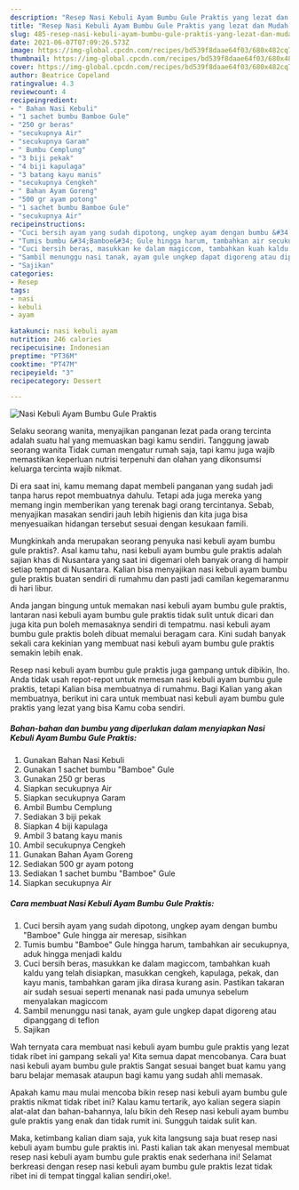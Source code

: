 ```yaml
---
description: "Resep Nasi Kebuli Ayam Bumbu Gule Praktis yang lezat dan Mudah Dibuat"
title: "Resep Nasi Kebuli Ayam Bumbu Gule Praktis yang lezat dan Mudah Dibuat"
slug: 485-resep-nasi-kebuli-ayam-bumbu-gule-praktis-yang-lezat-dan-mudah-dibuat
date: 2021-06-07T07:09:26.573Z
image: https://img-global.cpcdn.com/recipes/bd539f8daae64f03/680x482cq70/nasi-kebuli-ayam-bumbu-gule-praktis-foto-resep-utama.jpg
thumbnail: https://img-global.cpcdn.com/recipes/bd539f8daae64f03/680x482cq70/nasi-kebuli-ayam-bumbu-gule-praktis-foto-resep-utama.jpg
cover: https://img-global.cpcdn.com/recipes/bd539f8daae64f03/680x482cq70/nasi-kebuli-ayam-bumbu-gule-praktis-foto-resep-utama.jpg
author: Beatrice Copeland
ratingvalue: 4.3
reviewcount: 4
recipeingredient:
- " Bahan Nasi Kebuli"
- "1 sachet bumbu Bamboe Gule"
- "250 gr beras"
- "secukupnya Air"
- "secukupnya Garam"
- " Bumbu Cemplung"
- "3 biji pekak"
- "4 biji kapulaga"
- "3 batang kayu manis"
- "secukupnya Cengkeh"
- " Bahan Ayam Goreng"
- "500 gr ayam potong"
- "1 sachet bumbu Bamboe Gule"
- "secukupnya Air"
recipeinstructions:
- "Cuci bersih ayam yang sudah dipotong, ungkep ayam dengan bumbu &#34;Bamboe&#34; Gule hingga air meresap, sisihkan"
- "Tumis bumbu &#34;Bamboe&#34; Gule hingga harum, tambahkan air secukupnya, aduk hingga menjadi kaldu"
- "Cuci bersih beras, masukkan ke dalam magiccom, tambahkan kuah kaldu yang telah disiapkan, masukkan cengkeh, kapulaga, pekak, dan kayu manis, tambahkan garam jika dirasa kurang asin. Pastikan takaran air sudah sesuai seperti menanak nasi pada umunya sebelum menyalakan magiccom"
- "Sambil menunggu nasi tanak, ayam gule ungkep dapat digoreng atau dipanggang di teflon"
- "Sajikan"
categories:
- Resep
tags:
- nasi
- kebuli
- ayam

katakunci: nasi kebuli ayam 
nutrition: 246 calories
recipecuisine: Indonesian
preptime: "PT36M"
cooktime: "PT47M"
recipeyield: "3"
recipecategory: Dessert

---
```



![Nasi Kebuli Ayam Bumbu Gule Praktis](https://img-global.cpcdn.com/recipes/bd539f8daae64f03/680x482cq70/nasi-kebuli-ayam-bumbu-gule-praktis-foto-resep-utama.jpg)

Selaku seorang wanita, menyajikan panganan lezat pada orang tercinta adalah suatu hal yang memuaskan bagi kamu sendiri. Tanggung jawab seorang  wanita Tidak cuman mengatur rumah saja, tapi kamu juga wajib memastikan keperluan nutrisi terpenuhi dan olahan yang dikonsumsi keluarga tercinta wajib nikmat.

Di era  saat ini, kamu memang dapat membeli panganan yang sudah jadi tanpa harus repot membuatnya dahulu. Tetapi ada juga mereka yang memang ingin memberikan yang terenak bagi orang tercintanya. Sebab, menyajikan masakan sendiri jauh lebih higienis dan kita juga bisa menyesuaikan hidangan tersebut sesuai dengan kesukaan famili. 



Mungkinkah anda merupakan seorang penyuka nasi kebuli ayam bumbu gule praktis?. Asal kamu tahu, nasi kebuli ayam bumbu gule praktis adalah sajian khas di Nusantara yang saat ini digemari oleh banyak orang di hampir setiap tempat di Nusantara. Kalian bisa menyajikan nasi kebuli ayam bumbu gule praktis buatan sendiri di rumahmu dan pasti jadi camilan kegemaranmu di hari libur.

Anda jangan bingung untuk memakan nasi kebuli ayam bumbu gule praktis, lantaran nasi kebuli ayam bumbu gule praktis tidak sulit untuk dicari dan juga kita pun boleh memasaknya sendiri di tempatmu. nasi kebuli ayam bumbu gule praktis boleh dibuat memalui beragam cara. Kini sudah banyak sekali cara kekinian yang membuat nasi kebuli ayam bumbu gule praktis semakin lebih enak.

Resep nasi kebuli ayam bumbu gule praktis juga gampang untuk dibikin, lho. Anda tidak usah repot-repot untuk memesan nasi kebuli ayam bumbu gule praktis, tetapi Kalian bisa membuatnya di rumahmu. Bagi Kalian yang akan membuatnya, berikut ini cara untuk membuat nasi kebuli ayam bumbu gule praktis yang lezat yang bisa Kamu coba sendiri.

<!--inarticleads1-->

##### Bahan-bahan dan bumbu yang diperlukan dalam menyiapkan Nasi Kebuli Ayam Bumbu Gule Praktis:

1. Gunakan  Bahan Nasi Kebuli
1. Gunakan 1 sachet bumbu &#34;Bamboe&#34; Gule
1. Gunakan 250 gr beras
1. Siapkan secukupnya Air
1. Siapkan secukupnya Garam
1. Ambil  Bumbu Cemplung
1. Sediakan 3 biji pekak
1. Siapkan 4 biji kapulaga
1. Ambil 3 batang kayu manis
1. Ambil secukupnya Cengkeh
1. Gunakan  Bahan Ayam Goreng
1. Sediakan 500 gr ayam potong
1. Sediakan 1 sachet bumbu &#34;Bamboe&#34; Gule
1. Siapkan secukupnya Air




<!--inarticleads2-->

##### Cara membuat Nasi Kebuli Ayam Bumbu Gule Praktis:

1. Cuci bersih ayam yang sudah dipotong, ungkep ayam dengan bumbu &#34;Bamboe&#34; Gule hingga air meresap, sisihkan
1. Tumis bumbu &#34;Bamboe&#34; Gule hingga harum, tambahkan air secukupnya, aduk hingga menjadi kaldu
1. Cuci bersih beras, masukkan ke dalam magiccom, tambahkan kuah kaldu yang telah disiapkan, masukkan cengkeh, kapulaga, pekak, dan kayu manis, tambahkan garam jika dirasa kurang asin. Pastikan takaran air sudah sesuai seperti menanak nasi pada umunya sebelum menyalakan magiccom
1. Sambil menunggu nasi tanak, ayam gule ungkep dapat digoreng atau dipanggang di teflon
1. Sajikan




Wah ternyata cara membuat nasi kebuli ayam bumbu gule praktis yang lezat tidak ribet ini gampang sekali ya! Kita semua dapat mencobanya. Cara buat nasi kebuli ayam bumbu gule praktis Sangat sesuai banget buat kamu yang baru belajar memasak ataupun bagi kamu yang sudah ahli memasak.

Apakah kamu mau mulai mencoba bikin resep nasi kebuli ayam bumbu gule praktis nikmat tidak ribet ini? Kalau kamu tertarik, ayo kalian segera siapin alat-alat dan bahan-bahannya, lalu bikin deh Resep nasi kebuli ayam bumbu gule praktis yang enak dan tidak rumit ini. Sungguh taidak sulit kan. 

Maka, ketimbang kalian diam saja, yuk kita langsung saja buat resep nasi kebuli ayam bumbu gule praktis ini. Pasti kalian tak akan menyesal membuat resep nasi kebuli ayam bumbu gule praktis enak sederhana ini! Selamat berkreasi dengan resep nasi kebuli ayam bumbu gule praktis lezat tidak ribet ini di tempat tinggal kalian sendiri,oke!.

